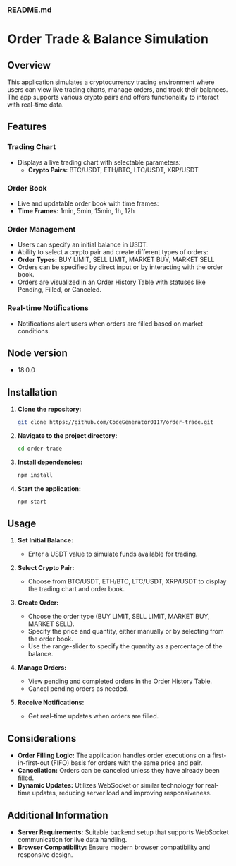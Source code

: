 ### README.md

# Order Trade & Balance Simulation

## Overview
This application simulates a cryptocurrency trading environment where users can view live trading charts, manage orders, and track their balances. The app supports various crypto pairs and offers functionality to interact with real-time data.

## Features

### Trading Chart
- Displays a live trading chart with selectable parameters:
  - **Crypto Pairs:** BTC/USDT, ETH/BTC, LTC/USDT, XRP/USDT

### Order Book
- Live and updatable order book with time frames:
- **Time Frames:** 1min, 5min, 15min, 1h, 12h

### Order Management
- Users can specify an initial balance in USDT.
- Ability to select a crypto pair and create different types of orders:
- **Order Types:** BUY LIMIT, SELL LIMIT, MARKET BUY, MARKET SELL
- Orders can be specified by direct input or by interacting with the order book.
- Orders are visualized in an Order History Table with statuses like Pending, Filled, or Canceled.

### Real-time Notifications
- Notifications alert users when orders are filled based on market conditions.

## Node version
- 18.0.0
  
## Installation

1. **Clone the repository:**
   ```bash
   git clone https://github.com/CodeGenerator0117/order-trade.git
   ```

2. **Navigate to the project directory:**
   ```bash
   cd order-trade
   ```

3. **Install dependencies:**
   ```bash
   npm install
   ```

4. **Start the application:**
   ```bash
   npm start
   ```

## Usage

1. **Set Initial Balance:**
   - Enter a USDT value to simulate funds available for trading.

2. **Select Crypto Pair:**
   - Choose from BTC/USDT, ETH/BTC, LTC/USDT, XRP/USDT to display the trading chart and order book.

3. **Create Order:**
   - Choose the order type (BUY LIMIT, SELL LIMIT, MARKET BUY, MARKET SELL).
   - Specify the price and quantity, either manually or by selecting from the order book.
   - Use the range-slider to specify the quantity as a percentage of the balance.

4. **Manage Orders:**
   - View pending and completed orders in the Order History Table.
   - Cancel pending orders as needed.

5. **Receive Notifications:**
   - Get real-time updates when orders are filled.

## Considerations

- **Order Filling Logic:** The application handles order executions on a first-in-first-out (FIFO) basis for orders with the same price and pair.
- **Cancellation:** Orders can be canceled unless they have already been filled.
- **Dynamic Updates:** Utilizes WebSocket or similar technology for real-time updates, reducing server load and improving responsiveness.

## Additional Information

- **Server Requirements:** Suitable backend setup that supports WebSocket communication for live data handling.
- **Browser Compatibility:** Ensure modern browser compatibility and responsive design.
